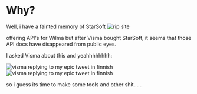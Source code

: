 # Why?
Well, i have a fainted memory of StarSoft ![rip site](https://i.imgur.com/RatvZaf.png) 


offering API's for Wilma but after Visma bought StarSoft, it seems that those API docs have disappeared from public eyes.


I asked Visma about this and yeahhhhhhhh: 


![visma replying to my epic tweet in finnish](https://i.imgur.com/j13oKrY.png) 
![visma replying to my epic tweet in finnish](https://i.imgur.com/ETqNxeA.png) 


so i guess its time to make some tools and other shit......
